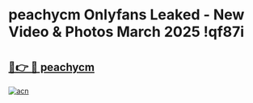 # peachycm Onlyfans Leaked - New Video & Photos March 2025 !qf87i

# <h2><a href="https://pe2vw3.iuczelnia.edu.pl?title=peachycm&ref=qf87i">🔗👉 🔴 peachycm</a></h2>

[![acn](https://github.com/user-attachments/assets/0f9c940e-d8b0-45ae-aac7-cd30a18b3e1c)](https://pe2vw3.iuczelnia.edu.pl?title=peachycm&ref=qf87i)

